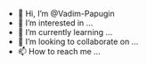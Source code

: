 - 👋 Hi, I’m @Vadim-Papugin
- 👀 I’m interested in ...
- 🌱 I’m currently learning ...
- 💞️ I’m looking to collaborate on ...
- 📫 How to reach me ...

<!---
Vadim-Papugin/Vadim-Papugin is a ✨ special ✨ repository because its `README.md` (🌱 I’m currently learning ..js.) appears on your GitHub profile.
You can click the Preview link to take a look at your changes.
--->
